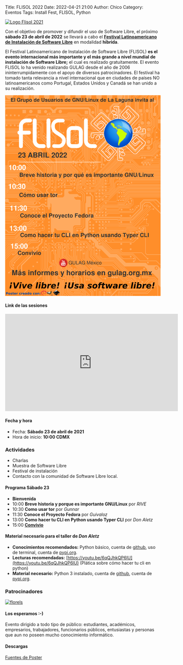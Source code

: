 Title: FLISOL 2022
Date: 2022-04-21 21:00
Author: Chico
Category: Eventos
Tags: Install Fest, FLISOL, Python

[![Logo Flisol 2021]({attach}2021-03-19-invitacion_flisol/flisol-libre-software-logo.jpg)]({attach}2021-03-19-invitacion_flisol/flisol-libre-software-logo.jpg)

Con el objetivo de promover y difundir el uso de Software Libre, el próximo **sábado 23 de abril de 2022** se llevará a cabo el **[Festival Latinoamericano de Instalación de Software Libre](https://flisol.info/FLISOL2022/Mexico/)** en modalidad **híbrida**.

<!-- break -->

El Festival Latinoamericano de Instalación de Software Libre (FLISOL) **es el evento internacional más importante y el más grande a nivel mundial de instalación de Software Libre;** el cual es realizado gratuitamente. El evento FLISOL lo ha venido realizando GULAG desde el año de 2006 ininterrumpidamente con el apoyo de diversos patrocinadores. El festival ha tomado tanta relevancia a nivel internacional que en ciudades de países NO latinoamericanos como Portugal, Estados Unidos y Canadá se han unido a su realización.

[![poster Flisol 2022](https://github.com/GULAG/PosterFlisol2022/blob/main/PosterFlisol2022.png?raw=true)](https://github.com/GULAG/PosterFlisol2022/blob/main/PosterFlisol2022.png?raw=true)

#### Link de las sesiones

<iframe width="560" height="315" src="https://www.youtube.com/embed/8aSD_6RTKn0" title="YouTube video player" frameborder="0" allow="accelerometer; autoplay; clipboard-write; encrypted-media; gyroscope; picture-in-picture" allowfullscreen></iframe>

#### Fecha y hora

+ Fecha: **Sábado 23 de abril de 2021**
+ Hora de inicio: **10:00 CDMX**

### Actividades

+ Charlas
+ Muestra de Software Libre
+ Festival de instalación
+ Contacto con la comunidad de Software Libre local.

#### Programa Sábado 23

* **Bienvenida**
* 10:00 **Breve historia y porque es importante GNU/Linux** por _RIVE_
* 10:30 **Como usar tor** por _Gunnar_
* 11:30 **Conoce el Proyecto Fedora** por _Guivaloz_
* 13:00 **Como hacer tu CLI en Python usando Typer CLI** por _Don Aletz_
* 15:00 **[Convivio](https://es.wikipedia.org/wiki/Discada)**

#### Material necesario para el taller de _Don Aletz_

* **Conocimientos recomendados:** Python básico, cuenta de [github](https://github.com/), uso de terminal, cuenta de [pypi.org](https://pypi.org/).
* **Lecturas recomendadas:** [https://youtu.be/6qQJhkQP6lU](https://youtu.be/6qQJhkQP6lU) (Plática sobre cómo hacer tu cli en python)
* **Material necesario:** Python 3 instalado, cuenta de [github](https://github.com/), cuenta de [pypi.org](https://pypi.org/).

### Patrocinadores

[![florels]({attach}2021-03-19-invitacion_flisol/Perfumeria_Florels_blanco.png)]({attach}2021-03-19-invitacion_flisol/Perfumeria_Florels_blanco.png)

#### Los esperamos :-)

Evento dirigido a todo tipo de público: estudiantes, académicos, empresarios, trabajadores, funcionarios públicos, entusiastas y personas que aun no poseen mucho conocimiento informático.

#### Descargas

[Fuentes de Poster](https://github.com/GULAG/PosterFlisol2022)
